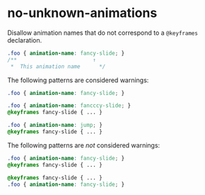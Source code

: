 # no-unknown-animations

Disallow animation names that do not correspond to a `@keyframes` declaration.

```css
.foo { animation-name: fancy-slide; }
/**                        ↑
 *  This animation name      */
```

The following patterns are considered warnings:

```css
.foo { animation-name: fancy-slide; }
```

```css
.foo { animation-name: fancccy-slide; }
@keyframes fancy-slide { ... }
```

```css
.foo { animation-name: jump; }
@keyframes fancy-slide { ... }
```

The following patterns are *not* considered warnings:

```css
.foo { animation-name: fancy-slide; }
@keyframes fancy-slide { ... }
```

```css
@keyframes fancy-slide { ... }
.foo { animation-name: fancy-slide; }
```

